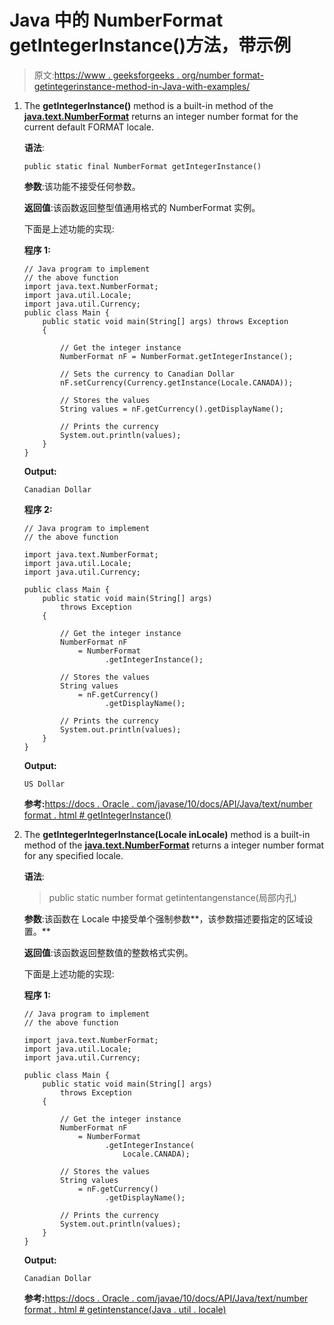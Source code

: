 # Java 中的 NumberFormat getIntegerInstance()方法，带示例

> 原文:[https://www . geeksforgeeks . org/number format-getintegerinstance-method-in-Java-with-examples/](https://www.geeksforgeeks.org/numberformat-getintegerinstance-method-in-java-with-examples/)

1.  The **getIntegerInstance()** method is a built-in method of the **[java.text.NumberFormat](https://www.geeksforgeeks.org/numberformat-class-java/)** returns an integer number format for the current default FORMAT locale.

    **语法**:

    ```
    public static final NumberFormat getIntegerInstance()
    ```

    **参数**:该功能不接受任何参数。

    **返回值**:该函数返回整型值通用格式的 NumberFormat 实例。

    下面是上述功能的实现:

    **程序 1:**

    ```
    // Java program to implement
    // the above function
    import java.text.NumberFormat;
    import java.util.Locale;
    import java.util.Currency;
    public class Main {
        public static void main(String[] args) throws Exception
        {

            // Get the integer instance
            NumberFormat nF = NumberFormat.getIntegerInstance();

            // Sets the currency to Canadian Dollar
            nF.setCurrency(Currency.getInstance(Locale.CANADA));

            // Stores the values
            String values = nF.getCurrency().getDisplayName();

            // Prints the currency
            System.out.println(values);
        }
    }
    ```

    **Output:**

    ```
    Canadian Dollar

    ```

    **程序 2:**

    ```
    // Java program to implement
    // the above function

    import java.text.NumberFormat;
    import java.util.Locale;
    import java.util.Currency;

    public class Main {
        public static void main(String[] args)
            throws Exception
        {

            // Get the integer instance
            NumberFormat nF
                = NumberFormat
                      .getIntegerInstance();

            // Stores the values
            String values
                = nF.getCurrency()
                      .getDisplayName();

            // Prints the currency
            System.out.println(values);
        }
    }
    ```

    **Output:**

    ```
    US Dollar

    ```

    **参考:**[https://docs . Oracle . com/javase/10/docs/API/Java/text/number format . html # getIntegerInstance()](https://docs.oracle.com/javase/10/docs/api/java/text/NumberFormat.html#getIntegerInstance())

2.  The **getIntegerIntegerInstance(Locale inLocale)** method is a built-in method of the **[java.text.NumberFormat](https://www.geeksforgeeks.org/numberformat-class-java/)** returns a integer number format for any specified locale.

    **语法**:

    > public static number format getintentangenstance(局部内孔)

    **参数**:该函数在 Locale 中接受单个强制参数**，该参数描述要指定的区域设置。**

    **返回值**:该函数返回整数值的整数格式实例。

    下面是上述功能的实现:

    **程序 1:**

    ```
    // Java program to implement
    // the above function

    import java.text.NumberFormat;
    import java.util.Locale;
    import java.util.Currency;

    public class Main {
        public static void main(String[] args)
            throws Exception
        {

            // Get the integer instance
            NumberFormat nF
                = NumberFormat
                      .getIntegerInstance(
                          Locale.CANADA);

            // Stores the values
            String values
                = nF.getCurrency()
                      .getDisplayName();

            // Prints the currency
            System.out.println(values);
        }
    }
    ```

    **Output:**

    ```
    Canadian Dollar

    ```

    **参考:**[https://docs . Oracle . com/javae/10/docs/API/Java/text/number format . html # getintenstance(Java . util . locale)](https://docs.oracle.com/javase/10/docs/api/java/text/NumberFormat.html#getIntegerInstance(java.util.Locale))